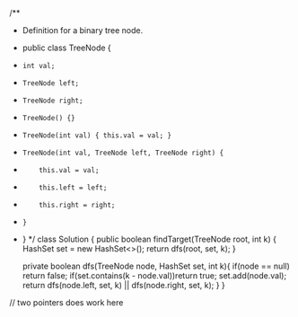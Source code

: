 /**
 * Definition for a binary tree node.
 * public class TreeNode {
 *     int val;
 *     TreeNode left;
 *     TreeNode right;
 *     TreeNode() {}
 *     TreeNode(int val) { this.val = val; }
 *     TreeNode(int val, TreeNode left, TreeNode right) {
 *         this.val = val;
 *         this.left = left;
 *         this.right = right;
 *     }
 * }
 */
class Solution {
    public boolean findTarget(TreeNode root, int k) {
        HashSet<Integer> set = new HashSet<>();
        return dfs(root, set, k);
    }

    private boolean dfs(TreeNode node, HashSet<Integer> set, int k){
        if(node == null) return false;
        if(set.contains(k - node.val))return true;
        set.add(node.val);
        return dfs(node.left, set, k) || dfs(node.right, set, k);
    }
}

// two pointers does work here




